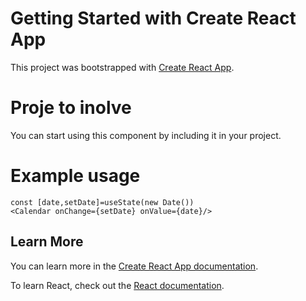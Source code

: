 # Getting Started with Create React App

This project was bootstrapped with [Create React App](https://github.com/facebook/create-react-app).

# Proje to inolve
You can start using this component by including it in your project.

# Example usage
```
const [date,setDate]=useState(new Date()) 
<Calendar onChange={setDate} onValue={date}/>
```

## Learn More

You can learn more in the [Create React App documentation](https://facebook.github.io/create-react-app/docs/getting-started).

To learn React, check out the [React documentation](https://reactjs.org/).
